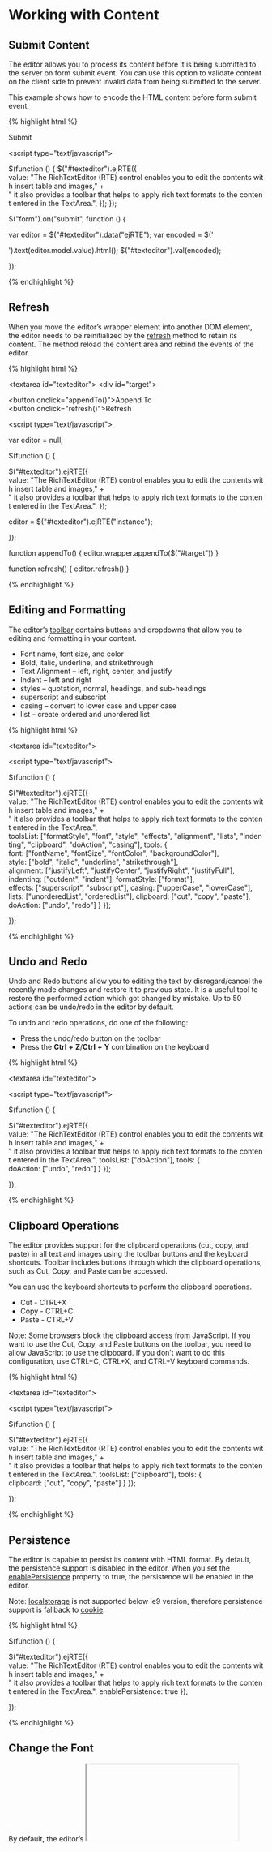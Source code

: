 # Working with Content

## Submit Content

The editor allows you to process its content before it is being submitted to the server on form submit event. You can use this option to validate content on the client side to prevent invalid data from being submitted to the server.

This example shows how to encode the HTML content before form submit event.

{% highlight html %}

<form>
<textarea id="texteditor"></textarea>
<button type="submit">Submit</button>
</form>

<script type="text/javascript">

$(function () {
$("#texteditor").ejRTE({
value: "The RichTextEditor (RTE) control enables you to edit the contents with insert table and images," +
" it also provides a toolbar that helps to apply rich text formats to the content entered in the TextArea.",
});
});

$("form").on("submit", function () {

var editor = $("#texteditor").data("ejRTE");
var encoded = $('<div/>').text(editor.model.value).html();
$("#texteditor").val(encoded);

});

</script>





{% endhighlight %}

## Refresh

When you move the editor’s wrapper element into another DOM element, the editor needs to be reinitialized by the [refresh](http://help.syncfusion.com/js/api/ejrte#methods:refresh "") method to retain its content. The method reload the content area and rebind the events of the editor. 

{% highlight html %}

<textarea id="texteditor"></textarea>
<div id="target"> </div>
<button onclick="appendTo()">Append To</button>
<button onclick="refresh()">Refresh</button>

<script type="text/javascript">

var editor = null;

$(function () {

$("#texteditor").ejRTE({
value: "The RichTextEditor (RTE) control enables you to edit the contents with insert table and images," +
" it also provides a toolbar that helps to apply rich text formats to the content entered in the TextArea.",
});

editor = $("#texteditor").ejRTE("instance");

});

function appendTo() {
editor.wrapper.appendTo($("#target"))
}

function refresh() {
editor.refresh()
}

</script>





{% endhighlight %}

## Editing and Formatting 

The editor’s [toolbar](#_Toolbar "") contains buttons and dropdowns that allow you to editing and formatting in your content.

* Font name, font size, and color
* Bold, italic, underline, and strikethrough
* Text Alignment – left, right, center, and justify
* Indent – left and right
* styles – quotation, normal,  headings, and sub-headings
* superscript and subscript
* casing – convert to lower case and upper case
* list – create ordered and unordered list

{% highlight html %}

<textarea id="texteditor"></textarea>

<script type="text/javascript">

$(function () {

$("#texteditor").ejRTE({
value: "The RichTextEditor (RTE) control enables you to edit the contents with insert table and images," +
" it also provides a toolbar that helps to apply rich text formats to the content entered in the TextArea.",
toolsList: ["formatStyle", "font", "style", "effects", "alignment", "lists", "indenting", "clipboard", "doAction", "casing"],
tools: {
font: ["fontName", "fontSize", "fontColor", "backgroundColor"],
style: ["bold", "italic", "underline", "strikethrough"],
alignment: ["justifyLeft", "justifyCenter", "justifyRight", "justifyFull"],
indenting: ["outdent", "indent"],
formatStyle: ["format"],
effects: ["superscript", "subscript"],
casing: ["upperCase", "lowerCase"],
lists: ["unorderedList", "orderedList"],
clipboard: ["cut", "copy", "paste"],
doAction: ["undo", "redo"]
}
});

});

</script>



{% endhighlight %}

## Undo and Redo 

Undo and Redo buttons allow you to editing the text by disregard/cancel the recently made changes and restore it to previous state. It is a useful tool to restore the performed action which got changed by mistake. Up to 50 actions can be undo/redo in the editor by default. 

To undo and redo operations, do one of the following:

* Press the undo/redo button on the toolbar
* Press the **Ctrl** **+** **Z**/**Ctrl** **+** **Y** combination on the keyboard

{% highlight html %}

<textarea id="texteditor"></textarea>

<script type="text/javascript">

$(function () {

$("#texteditor").ejRTE({
value: "The RichTextEditor (RTE) control enables you to edit the contents with insert table and images," +
" it also provides a toolbar that helps to apply rich text formats to the content entered in the TextArea.",
toolsList: ["doAction"],
tools: {
doAction: ["undo", "redo"]
}
});

});

</script>



{% endhighlight %}

## Clipboard Operations

The editor provides support for the clipboard operations (cut, copy, and paste) in all text and images using the toolbar buttons and the keyboard shortcuts. Toolbar includes buttons through which the clipboard operations, such as Cut, Copy, and Paste can be accessed.

You can use the keyboard shortcuts to perform the clipboard operations.

* Cut - CTRL+X
* Copy - CTRL+C
* Paste - CTRL+V

Note: Some browsers block the clipboard access from JavaScript. If you want to use the Cut, Copy, and Paste buttons on the toolbar, you need to allow JavaScript to use the clipboard. If you don’t want to do this configuration, use CTRL+C, CTRL+X, and CTRL+V keyboard commands.

{% highlight html %}

<textarea id="texteditor"></textarea>

<script type="text/javascript">

$(function () {

$("#texteditor").ejRTE({
value: "The RichTextEditor (RTE) control enables you to edit the contents with insert table and images," +
" it also provides a toolbar that helps to apply rich text formats to the content entered in the TextArea.",
toolsList: ["clipboard"],
tools: {
clipboard: ["cut", "copy", "paste"]
}
});

});

</script>





{% endhighlight %}

## Persistence

The editor is capable to persist its content with HTML format. By default, the persistence support is disabled in the editor. When you set the [enablePersistence](http://help.syncfusion.com/js/api/ejrte#members:enablepersistence "") property to true, the persistence will be enabled in the editor.

Note:  [localstorage](http://www.w3schools.com/html/html5_webstorage.asp# "") is not supported below ie9 version, therefore persistence support is fallback to [cookie](http://www.w3schools.com/js/js_cookies.asp# "").

{% highlight html %}

$(function () {

$("#texteditor").ejRTE({
value: "The RichTextEditor (RTE) control enables you to edit the contents with insert table and images," +
" it also provides a toolbar that helps to apply rich text formats to the content entered in the TextArea.",
enablePersistence: true
});

});



{% endhighlight %}

## Change the Font

By default, the editor’s <iframe> is initialized with “Segoe UI” font. To change it, select a different font from the drop-down in the editor’s toolbar. To apply different font for particular section of the content, select the text that you would like to change, and select a required font from the drop-down to apply the changes to the selected text.

### Set Default Font

* Set a default font to the font drop-down programmatically.

{% highlight html %}

<textarea id="texteditor"></textarea>

<script type="text/javascript">
$(function () {
$("#texteditor").ejRTE({
value: "The RichTextEditor (RTE) control enables you to edit the contents with insert table and images, it also provides a toolbar that helps to apply rich text formats to the content entered in the TextArea.",
tools: {
font: ["fontName", "fontSize", "fontColor", "backgroundColor"]
}
});

var editor = $("#texteditor").ejRTE("instance");
var ddl = editor.fontStyleDDL.ejDropDownList("instance");
ddl.selectItemByValue("TimesNewRoman");
});

</script>



{% endhighlight %}

* You can set default font for <iframe>’s body tag using **[iframeAttributes](#_Iframe_Attributes "")** property.

{% highlight html %}

<textarea id="texteditor"></textarea>

<script type="text/javascript">

$(function () {

$("#texteditor").ejRTE({
value: "The RichTextEditor (RTE) control enables you to edit the contents with insert table and images," +
" it also provides a toolbar that helps to apply rich text formats to the content entered in the TextArea.",
iframeAttribute: "font-family: Arial;"
});

});

</script>





{% endhighlight %}

* If you want to override the default font from CSS, create a style tag with CSS styles and append it to the <iframe>’s head tag of the editor.

{% highlight html %}

<textarea id="texteditor"></textarea>

<script type="text/javascript">

$(function () {

$("#texteditor").ejRTE({
value: "The RichTextEditor (RTE) control enables you to edit the contents with insert table and images," +
" it also provides a toolbar that helps to apply rich text formats to the content entered in the TextArea.",
});

var css = "html, body { font-family: sans-serif; font-size: 14px; }";
var editorDoc = $("#texteditor").ejRTE("instance").getDocument();
var styleTag = document.createElement("style");
styleTag.type = "text/css";
if (styleTag.styleSheet) {
styleTag.styleSheet.cssText = css;
} else {
styleTag.appendChild(document.createTextNode(css));
}
editorDoc.head.appendChild(styleTag);

});

</script>



{% endhighlight %}

### Adding Fonts

If you want to add additional fonts to font drop-down, pass the font information as JSON data and bind it with instance of drop-down. 

{% highlight html %}

<textarea id="texteditor"></textarea>

<script type="text/javascript">
$(function () {
$("#texteditor").ejRTE({
value: "The RichTextEditor (RTE) control enables you to edit the contents with insert table and images, it also provides a toolbar that helps to apply rich text formats to the content entered in the TextArea.",
tools: {
font: ["fontName", "fontSize", "fontColor", "backgroundColor"]
}
});

var editor = $("#texteditor").ejRTE("instance");
editor.defaults.fontName.push({ text: "Calibri Light", value: "CalibriLight" }, { text: "Calibri", value: "Calibri" });
var ddl = editor.fontStyleDDL.ejDropDownList("instance");
ddl.option({ "dataSource": editor.defaults.fontName });
ddl.selectItemByValue("CalibriLight");
});

</script>





{% endhighlight %}



## Insert the content at cursor

If you want to insert/paste the content at the current cursor position (or) to replace the selected content with some formatting, you can use pasteContent method in the editor.

{% highlight html %}

$(function () {

$("#texteditor").ejRTE({
value: "The RichTextEditor (RTE) control enables you to edit the contents with insert table and images," +
" it also provides a toolbar that helps to apply rich text formats to the content entered in the TextArea.",
});

});

function pasteContent() {
var editor = $("#texteditor").ejRTE("instance");
var selectedHtml = editor.getSelectedHtml();
editor.pasteContent("<p style='background-color:yellow;color:skyblue'>" + selectedHtml + "  </p>");
}





{% endhighlight %}

